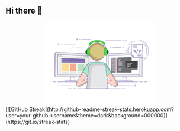 ## Hi there 👋
<div id="header" align="center">
  <img src="https://raw.githubusercontent.com/devSouvik/devSouvik/master/gif3.gif" width="300",height="200"/>
</div>
[![GitHub Streak](http://github-readme-streak-stats.herokuapp.com?user=your-github-username&theme=dark&background=000000)](https://git.io/streak-stats)



